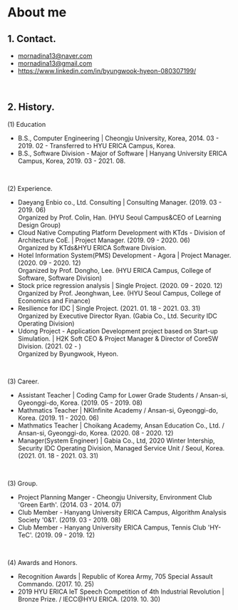 # About me

## 1. Contact.

- mornadina13@naver.com
- mornadina13@gmail.com
- https://www.linkedin.com/in/byungwook-hyeon-080307199/

<br>

## 2. History.
(1) Education
- B.S., Computer Engineering | Cheongju University, Korea, 2014. 03 - 2019. 02 - Transferred to HYU ERICA Campus, Korea.
- B.S., Software Division - Major of Software | Hanyang University ERICA Campus, Korea, 2019. 03 - 2021. 08.

<br>

(2) Experience.
- Daeyang Enbio co., Ltd. Consulting | Consulting Manager. (2019. 03 - 2019. 06)
<br>Organized by Prof. Colin, Han. (HYU Seoul Campus&CEO of Learning Design Group)
- Cloud Native Computing Platform Development with KTds - Division of Architecture CoE. | Project Manager. (2019. 09 - 2020. 06)
<br>Organized by KTds&HYU ERICA Software Division.
- Hotel Information System(PMS) Development - Agora | Project Manager. (2020. 09 - 2020. 12)
<br>Organized by Prof. Dongho, Lee. (HYU ERICA Campus, College of Software, Software Division)
- Stock price regression analysis | Single Project. (2020. 09 - 2020. 12)
<br>Organized by Prof. Jeonghwan, Lee. (HYU Seoul Campus, College of Economics and Finance)
- Resilience for IDC | Single Project. (2021. 01. 18 - 2021. 03. 31)
<br>Organized by Executive Director Ryan. (Gabia Co., Ltd. Security IDC Operating Division)
- Udong Project - Application Development project based on Start-up Simulation. | H2K Soft CEO & Project Manager & Director of CoreSW Division. (2021. 02 - )
<br>Organized by Byungwook, Hyeon. 

<br>

(3) Career.
- Assistant Teacher | Coding Camp for Lower Grade Students / Ansan-si, Gyeonggi-do, Korea. (2019. 05 - 2019. 08)
- Mathmatics Teacher | NKInfinite Academy / Ansan-si, Gyeonggi-do, Korea. (2019. 11 - 2020. 06)
- Mathmatics Teacher | Choikang Academy, Ansan Education Co., Ltd. / Ansan-si, Gyeonggi-do, Korea. (2020. 08 - 2020. 12)
- Manager(System Engineer) | Gabia Co., Ltd, 2020 Winter Intership, Security IDC Operating Division, Managed Service Unit / Seoul, Korea. (2021. 01. 18 - 2021. 03. 31)

<br>

(3) Group.
- Project Planning Manger - Cheongju University, Environment Club 'Green Earth'. (2014. 03 - 2014. 07)
- Club Member - Hanyang University ERICA Campus, Algorithm Analysis Society '0&1'. (2019. 03 - 2019. 08)
- Club Member - Hanyang University ERICA Campus, Tennis Club 'HY-TeC'. (2019. 09 - 2019. 12)

<br>

(4) Awards and Honors.
- Recognition Awards | Republic of Korea Army, 705 Special Assault Commando. (2017. 10. 25)
- 2019 HYU ERICA IeT Speech Competition of 4th Industrial Revolution | Bronze Prize. / IECC@HYU ERICA. (2019. 10. 30)


